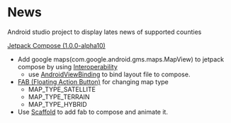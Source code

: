 # News

Android studio project to display lates news of supported counties

[Jetpack Compose (1.0.0-alpha10)](https://developer.android.com/jetpack/compose?gclid=Cj0KCQiAx9mABhD0ARIsAEfpavRejTUy93es9DecTJmgm99FCWndsH-a7LR03alRWdoWLldKU6YMCXwaAnGBEALw_wcB&gclsrc=aw.ds)
* Add google maps(com.google.android.gms.maps.MapView) to jetpack compose by using [Interoperability](https://developer.android.com/jetpack/compose/interop)
    * use [AndroidViewBinding](https://developer.android.com/jetpack/compose/interop#views-in-compose) to bind layout file to compose.
* [FAB (Floating Action Button)](https://developer.android.com/reference/kotlin/androidx/compose/material/package-summary#floatingactionbutton) for changing map type
    * MAP_TYPE_SATELLITE
    * MAP_TYPE_TERRAIN
    * MAP_TYPE_HYBRID
* Use [Scaffold](https://developer.android.com/reference/kotlin/androidx/compose/material/package-summary#scaffold) to add fab to compose and animate it.